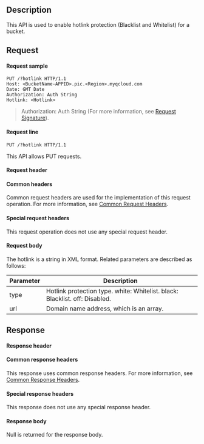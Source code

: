 ## Description
This API is used to enable hotlink protection (Blacklist and Whitelist) for a bucket.

## Request
#### Request sample

```
PUT /?hotlink HTTP/1.1
Host: <BucketName-APPID>.pic.<Region>.myqcloud.com 
Date: GMT Date
Authorization: Auth String
Hotlink: <Hotlink>
```
>Authorization: Auth String (For more information, see [Request Signature](https://intl.cloud.tencent.com/document/product/436/7778)).

#### Request line

```
PUT /?hotlink HTTP/1.1
```
This API allows PUT requests.

#### Request header
#### Common headers
Common request headers are used for the implementation of this request operation. For more information, see [Common Request Headers](https://intl.cloud.tencent.com/document/product/436/7728).
#### Special request headers
This request operation does not use any special request header.

#### Request body
The hotlink is a string in XML format. Related parameters are described as follows:

| Parameter | Description |
|---------|---------|
| type | Hotlink protection type. white: Whitelist. black: Blacklist. off: Disabled. |
| url | Domain name address, which is an array. |

## Response
#### Response header
#### Common response headers
This response uses common response headers. For more information, see [Common Response Headers](https://intl.cloud.tencent.com/document/product/436/7729).
#### Special response headers
This response does not use any special response header.
#### Response body
Null is returned for the response body.